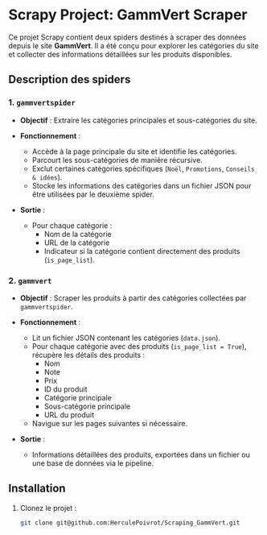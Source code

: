 # Scrapy Project: GammVert Scraper

Ce projet Scrapy contient deux spiders destinés à scraper des données depuis le site **GammVert**. Il a été conçu pour explorer les catégories du site et collecter des informations détaillées sur les produits disponibles.

## Description des spiders

### 1. `gammvertspider`
- **Objectif** : Extraire les catégories principales et sous-catégories du site.
- **Fonctionnement** :
  - Accède à la page principale du site et identifie les catégories.
  - Parcourt les sous-catégories de manière récursive.
  - Exclut certaines catégories spécifiques (`Noël`, `Promotions`, `Conseils & idées`).
  - Stocke les informations des catégories dans un fichier JSON pour être utilisées par le deuxième spider.

- **Sortie** :
  - Pour chaque catégorie :
    - Nom de la catégorie
    - URL de la catégorie
    - Indicateur si la catégorie contient directement des produits (`is_page_list`).

### 2. `gammvert`
- **Objectif** : Scraper les produits à partir des catégories collectées par `gammvertspider`.
- **Fonctionnement** :
  - Lit un fichier JSON contenant les catégories (`data.json`).
  - Pour chaque catégorie avec des produits (`is_page_list = True`), récupère les détails des produits :
    - Nom
    - Note
    - Prix
    - ID du produit
    - Catégorie principale
    - Sous-catégorie principale
    - URL du produit
  - Navigue sur les pages suivantes si nécessaire.

- **Sortie** :
  - Informations détaillées des produits, exportées dans un fichier ou une base de données via le pipeline.

## Installation

1. Clonez le projet :
   ```bash
   git clone git@github.com:HerculePoivrot/Scraping_GammVert.git
